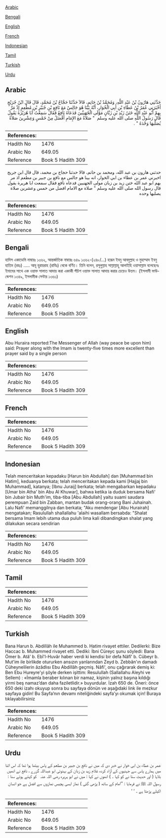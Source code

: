[Arabic](#arabic)

[Bengali](#bengali)

[English](#english)

[French](#french)

[Indonesian](#indonesian)

[Tamil](#tamil)

[Turkish](#turkish)

[Urdu](#urdu)

## Arabic


<div dir="rtl" lang="ar" style={{fontSize:'larger',backgroundColor:'#f8f9fa',padding:20}}>
حَدَّثَنِي هَارُونُ بْنُ عَبْدِ اللَّهِ، وَمُحَمَّدُ بْنُ حَاتِمٍ، قَالاَ حَدَّثَنَا حَجَّاجُ بْنُ مُحَمَّدٍ، قَالَ قَالَ ابْنُ جُرَيْجٍ أَخْبَرَنِي عُمَرُ بْنُ عَطَاءِ بْنِ أَبِي الْخُوَارِ، أَنَّهُ بَيْنَا هُوَ جَالِسٌ مَعَ نَافِعِ بْنِ جُبَيْرِ بْنِ مُطْعِمٍ إِذْ مَرَّ بِهِمْ أَبُو عَبْدِ اللَّهِ خَتَنُ زَيْدِ بْنِ زَبَّانٍ مَوْلَى الْجُهَنِيِّينَ فَدَعَاهُ نَافِعٌ فَقَالَ سَمِعْتُ أَبَا هُرَيْرَةَ يَقُولُ قَالَ رَسُولُ اللَّهِ صلى الله عليه وسلم ‏ "‏ صَلاَةٌ مَعَ الإِمَامِ أَفْضَلُ مِنْ خَمْسٍ وَعِشْرِينَ صَلاَةً يُصَلِّيهَا وَحْدَهُ ‏"‏ ‏.‏
</div>
<div style={{backgroundColor:'#f8f9fa',padding:20, marginBottom: 10}}><table> <thead> <tr> <th>References:</th> <th></th> </tr> </thead> <tbody><tr><td>Hadith No</td><td>1476</td></tr><tr><td>Arabic No</td><td>649.05</td></tr><tr><td>Reference</td><td>Book 5 Hadith 309</td></tr></tbody></table></div>


<div dir="rtl" lang="ar" style={{fontSize:'larger',backgroundColor:'#f8f9fa',padding:20}}>
حدثني هارون بن عبد الله، ومحمد بن حاتم، قالا حدثنا حجاج بن محمد، قال قال ابن جريج اخبرني عمر بن عطاء بن ابي الخوار، انه بينا هو جالس مع نافع بن جبير بن مطعم اذ مر بهم ابو عبد الله ختن زيد بن زبان مولى الجهنيين فدعاه نافع فقال سمعت ابا هريرة يقول قال رسول الله صلى الله عليه وسلم " صلاة مع الامام افضل من خمس وعشرين صلاة يصليها وحده
</div>
<div style={{backgroundColor:'#f8f9fa',padding:20, marginBottom: 10}}><table> <thead> <tr> <th>References:</th> <th></th> </tr> </thead> <tbody><tr><td>Hadith No</td><td>1476</td></tr><tr><td>Arabic No</td><td>649.05</td></tr><tr><td>Reference</td><td>Book 5 Hadith 309</td></tr></tbody></table></div>

## Bengali


<div dir="ltr" lang="bn" style={{fontSize:'larger',backgroundColor:'#f8f9fa',padding:20}}>
হাদিস একাডেমি নাম্বারঃ ১৩৬২, আন্তর্জাতিক নাম্বারঃ ৬৪৯ ১৩৬২-(২৪৮/...) হারূন ইবনু আবদুল্লাহ ও মুহাম্মাদ ইবনু হাতিম (রহঃ) ..... আবূ হুরায়রাহ (রাযিঃ) থেকে বর্ণিত। তিনি বলেন, রসূলুল্লাহ সাল্লাল্লাহু আলাইহি ওয়াসাল্লাম বলেছেনঃ ইমামের সাথে এক ওয়াক্ত সালাত আদায় করা একাকী পঁচিশ ওয়াক্ত সালাত আদায় করার চেয়েও উত্তম। (ইসলামী ফাউন্ডেশন ১৩৪৯, ইসলামীক সেন্টার ১৩৬১)
</div>
<div style={{backgroundColor:'#f8f9fa',padding:20, marginBottom: 10}}><table> <thead> <tr> <th>References:</th> <th></th> </tr> </thead> <tbody><tr><td>Hadith No</td><td>1476</td></tr><tr><td>Arabic No</td><td>649.05</td></tr><tr><td>Reference</td><td>Book 5 Hadith 309</td></tr></tbody></table></div>

## English


<div dir="ltr" lang="en" style={{fontSize:'larger',backgroundColor:'#f8f9fa',padding:20}}>
Abu Huraira reported:The Messenger of Allah (way peace be upon him) said: Prayer along with the Imam is twenty-five times more excellent than prayer said by a single person
</div>
<div style={{backgroundColor:'#f8f9fa',padding:20, marginBottom: 10}}><table> <thead> <tr> <th>References:</th> <th></th> </tr> </thead> <tbody><tr><td>Hadith No</td><td>1476</td></tr><tr><td>Arabic No</td><td>649.05</td></tr><tr><td>Reference</td><td>Book 5 Hadith 309</td></tr></tbody></table></div>

## French


<div dir="ltr" lang="fr" style={{fontSize:'larger',backgroundColor:'#f8f9fa',padding:20}}>

</div>
<div style={{backgroundColor:'#f8f9fa',padding:20, marginBottom: 10}}><table> <thead> <tr> <th>References:</th> <th></th> </tr> </thead> <tbody><tr><td>Hadith No</td><td>1476</td></tr><tr><td>Arabic No</td><td>649.05</td></tr><tr><td>Reference</td><td>Book 5 Hadith 309</td></tr></tbody></table></div>

## Indonesian


<div dir="ltr" lang="id" style={{fontSize:'larger',backgroundColor:'#f8f9fa',padding:20}}>
Telah menceritakan kepadaku [Harun bin Abdullah] dan [Muhammad bin Hatim], keduanya berkata; telah menceritakan kepada kami [Hajjaj bin Muhammad], katanya; [Ibnu Juraij] berkata; telah mengabarkan kepadaku [Umar bin Atha' bin Abu Al Khuwar], bahwa ketika ia duduk bersama Nafi' bin Jubair bin Muth'im, tiba-tiba [Abu Abdullah] yaitu suami saudara perempuan Zaid bin Zabban, mantan budak orang-orang Bani Juhainah. Lalu Nafi' memanggilnya dan berkata; "Aku mendengar [Abu Hurairah] mengatakan; Rasulullah shallallahu 'alaihi wasallam bersabda: "Shalat bersama Imam lebih utama dua puluh lima kali dibandingkan shalat yang dilakukan secara sendirian
</div>
<div style={{backgroundColor:'#f8f9fa',padding:20, marginBottom: 10}}><table> <thead> <tr> <th>References:</th> <th></th> </tr> </thead> <tbody><tr><td>Hadith No</td><td>1476</td></tr><tr><td>Arabic No</td><td>649.05</td></tr><tr><td>Reference</td><td>Book 5 Hadith 309</td></tr></tbody></table></div>

## Tamil


<div dir="ltr" lang="ta" style={{fontSize:'larger',backgroundColor:'#f8f9fa',padding:20}}>

</div>
<div style={{backgroundColor:'#f8f9fa',padding:20, marginBottom: 10}}><table> <thead> <tr> <th>References:</th> <th></th> </tr> </thead> <tbody><tr><td>Hadith No</td><td>1476</td></tr><tr><td>Arabic No</td><td>649.05</td></tr><tr><td>Reference</td><td>Book 5 Hadith 309</td></tr></tbody></table></div>

## Turkish


<div dir="ltr" lang="tr" style={{fontSize:'larger',backgroundColor:'#f8f9fa',padding:20}}>
Bana Harun b. Abdillâh ile Muhammed b. Hatim rivayet ettiler. Dedilerki: Bize Haccac b. Muhammed rivayet etti. Dediki: İbni Cüreyc şunu söyledi: Bana Ömer b. Atâ' b. Ebî'l-Huvâr haber verdi ki kendisi bir defa Nâfî' b. Cübeyr b. Mut'im ile birlikde otururken ansızın yanlarından Zeyd b. Zebbân'ın damadı Cüheynelilerin âzâdlısı Ebu Abdillâh geçmiş. Nâfi', onu çağırarak demiş ki: Ben Ebu Hureyre'yi şöyle derken işittim: Resulullah (Sallallahu Aleyhi ve Sellem) : «İmamla beraber kılınan bir namaz, kişinin yalnız başına kıldığı yirmi beş namaz’dan daha faziletlidir.» buyurdular. İzah 650 de. Öneri: önce 650 deki izahı okuyup sonra bu sayfaya dönün ve aşağıdaki link ile mezkur sayfaya gidin! Bu Sayfa’nın devamı niteliğindeki sayfa’yı okumak için! Buraya tıklayabilirsiniz
</div>
<div style={{backgroundColor:'#f8f9fa',padding:20, marginBottom: 10}}><table> <thead> <tr> <th>References:</th> <th></th> </tr> </thead> <tbody><tr><td>Hadith No</td><td>1476</td></tr><tr><td>Arabic No</td><td>649.05</td></tr><tr><td>Reference</td><td>Book 5 Hadith 309</td></tr></tbody></table></div>

## Urdu


<div dir="rtl" lang="ur" style={{fontSize:'larger',backgroundColor:'#f8f9fa',padding:20}}>
عمر بن عطاء بن ابی خوار نے خبر دی کہ میں نے نافع بن جبیر بن مطعم کے پاس بیٹھا ہوا تھا کہ اس اثنا میں ہمارے پاس سے جہنیوں کے آزاد کردہ غلام زید بن زبان کے بہنوئی ابو عبداللہ گزرے ، نافع نے انھیں بلایا ( اور حدیث سنا نے کو کہا ۔ ) انھوں نے کہا : میں نے ابو ہریرہ ‌رضی ‌اللہ ‌عنہ ‌ ‌ کو کہتے ہوئے سنا : رسول اللہ ﷺ نے فرمایا : ’’امام کے ساتھ ( پڑھی گئی ) نماز ایسی پچیس نمازوں سے افضل ہے جو انسان اکیلے پڑھتا ہے ۔ ‘ ‘
</div>
<div style={{backgroundColor:'#f8f9fa',padding:20, marginBottom: 10}}><table> <thead> <tr> <th>References:</th> <th></th> </tr> </thead> <tbody><tr><td>Hadith No</td><td>1476</td></tr><tr><td>Arabic No</td><td>649.05</td></tr><tr><td>Reference</td><td>Book 5 Hadith 309</td></tr></tbody></table></div>